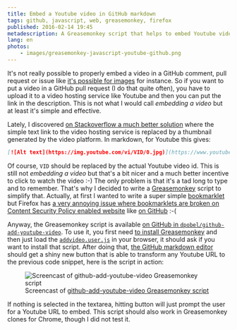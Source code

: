 ```yaml
---
title: Embed a Youtube video in GitHub markdown
tags: github, javascript, web, greasemonkey, firefox
published: 2016-02-14 19:45
metadescription: A Greasemonkey script that helps to embed Youtube videos in a better way in GitHub pull request, comment or issue.
lang: en
photos:
    - images/greasemonkey-javascript-youtube-github.png
---
```


It's not really possible to properly embed a video in a GitHub comment, pull
request or issue like [it's possible for
images](https://help.github.com/articles/file-attachments-on-issues-and-pull-requests/)
for instance. So if you want to put a video in a GitHub pull request (I do that
quite often), you have to upload it to a video hosting service like Youtube and
then you can put the link in the description. This is not what I would call
*embedding a video* but at least it's simple and effective.

Lately, I discovered [on Stackoverflow a much better
solution](http://stackoverflow.com/questions/11804820/embed-a-you-tube-video)
where the simple text link to the video hosting service is replaced by a
thumbnail generated by the video platform. In markdown, for Youtube this gives:

```md
[![Alt text](https://img.youtube.com/vi/VID/0.jpg)](https://www.youtube.com/watch?v=VID)
```

Of course, `VID` should be replaced by the actual Youtube video id. This is
still not *embedding a video* but that's a bit nicer and a much better incentive
to click to watch the video :-) The only problem is that it's a tad long to
type and to remember. That's why I decided to write a
[Greasemonkey](http://www.greasespot.net/) script to
simplify that. Actually, at first I wanted to write a super simple
[bookmarklet](https://en.wikipedia.org/wiki/Bookmarklet) but Firefox has [a very
annoying issue where bookmarklets are broken on Content Security Policy enabled
website](https://bugzilla.mozilla.org/show_bug.cgi?id=866522) like [on
GitHub](https://github.com/blog/1477-content-security-policy) :-(

Anyway, the Greasemonkey script is available [on GitHub in
`dpobel/github-add-youtube-video`](https://github.com/dpobel/github-add-youtube-video/).
To use it, you first need [to install
Greasemonkey](https://addons.mozilla.org/fr/firefox/addon/greasemonkey/) and
then just load the
[`addvideo.user.js`](https://raw.githubusercontent.com/dpobel/github-add-youtube-video/master/addvideo.user.js)
in your browser, it should ask if you want to install that script. After doing
that, [the GitHub markdown
editor](https://github.com/blog/2097-improved-commenting-with-markdown) should
get a shiny new button that is able to transform any Youtube URL to the previous code
snippet, here is the script in action:

<figure class="object-center bordered">
    <img loading="lazy" src="/images/youtube-video-github.gif" alt="Screencast of github-add-youtube-video Greasemonkey script">
    <figcaption>
        Screencast of <a href="https://github.com/dpobel/github-add-youtube-video/blob/master/addvideo.user.js">github-add-youtube-video Greasemonkey script</a>
    </figcaption>
</figure>

If nothing is selected in the textarea, hitting button will just prompt the
user for a Youtube URL to embed. This script should also work in Greasemonkey clones
for Chrome, though I did not test it.
